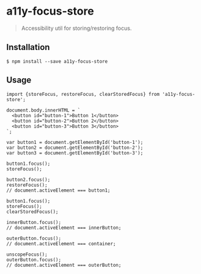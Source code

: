 a11y-focus-store
================

> Accessibility util for storing/restoring focus.

Installation
------------

    $ npm install --save a11y-focus-store

Usage
-----

    import {storeFocus, restoreFocus, clearStoredFocus} from 'a11y-focus-store';

    document.body.innerHTML = `
      <button id="button-1">Button 1</button>
      <button id="button-2">Button 2</button>
      <button id="button-3">Button 3</button>
    `;

    var button1 = document.getElementById('button-1');
    var button2 = document.getElementById('button-2');
    var button3 = document.getElementById('button-3');

    button1.focus();
    storeFocus();

    button2.focus();
    restoreFocus();
    // document.activeElement === button1;

    button1.focus();
    storeFocus();
    clearStoredFocus();

    innerButton.focus();
    // document.activeElement === innerButton;

    outerButton.focus();
    // document.activeElement === container;

    unscopeFocus();
    outerButton.focus();
    // document.activeElement === outerButton;
